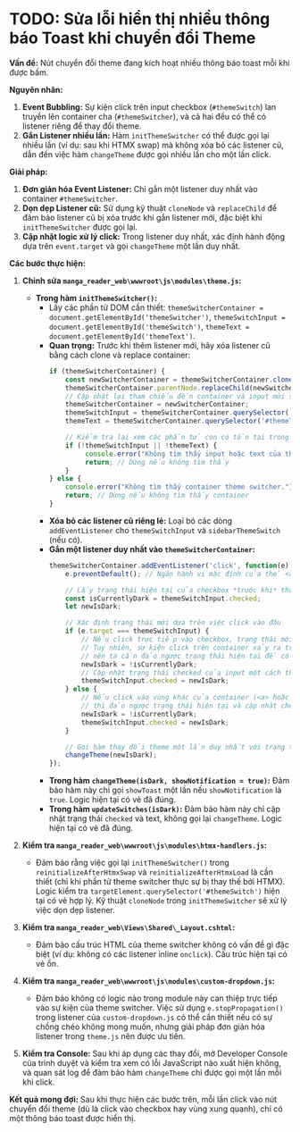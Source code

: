 # TODO: Sửa lỗi hiển thị nhiều thông báo Toast khi chuyển đổi Theme

**Vấn đề:** Nút chuyển đổi theme đang kích hoạt nhiều thông báo toast mỗi khi được bấm.

**Nguyên nhân:**
1.  **Event Bubbling:** Sự kiện click trên input checkbox (`#themeSwitch`) lan truyền lên container cha (`#themeSwitcher`), và cả hai đều có thể có listener riêng để thay đổi theme.
2.  **Gắn Listener nhiều lần:** Hàm `initThemeSwitcher` có thể được gọi lại nhiều lần (ví dụ: sau khi HTMX swap) mà không xóa bỏ các listener cũ, dẫn đến việc hàm `changeTheme` được gọi nhiều lần cho một lần click.

**Giải pháp:**
1.  **Đơn giản hóa Event Listener:** Chỉ gắn một listener duy nhất vào container `#themeSwitcher`.
2.  **Dọn dẹp Listener cũ:** Sử dụng kỹ thuật `cloneNode` và `replaceChild` để đảm bảo listener cũ bị xóa trước khi gắn listener mới, đặc biệt khi `initThemeSwitcher` được gọi lại.
3.  **Cập nhật logic xử lý click:** Trong listener duy nhất, xác định hành động dựa trên `event.target` và gọi `changeTheme` một lần duy nhất.

**Các bước thực hiện:**

1.  **Chỉnh sửa `manga_reader_web\wwwroot\js\modules\theme.js`:**
    *   **Trong hàm `initThemeSwitcher()`:**
        *   Lấy các phần tử DOM cần thiết: `themeSwitcherContainer = document.getElementById('themeSwitcher')`, `themeSwitchInput = document.getElementById('themeSwitch')`, `themeText = document.getElementById('themeText')`.
        *   **Quan trọng:** Trước khi thêm listener mới, hãy xóa listener cũ bằng cách clone và replace container:
            ```javascript
            if (themeSwitcherContainer) {
                const newSwitcherContainer = themeSwitcherContainer.cloneNode(true);
                themeSwitcherContainer.parentNode.replaceChild(newSwitcherContainer, themeSwitcherContainer);
                // Cập nhật lại tham chiếu đến container và input mới sau khi clone
                themeSwitcherContainer = newSwitcherContainer;
                themeSwitchInput = themeSwitcherContainer.querySelector('#themeSwitch');
                themeText = themeSwitcherContainer.querySelector('#themeText');

                // Kiểm tra lại xem các phần tử con có tồn tại trong container mới không
                if (!themeSwitchInput || !themeText) {
                     console.error("Không tìm thấy input hoặc text của theme switcher sau khi clone.");
                     return; // Dừng nếu không tìm thấy
                }
            } else {
                console.error("Không tìm thấy container theme switcher.");
                return; // Dừng nếu không tìm thấy container
            }
            ```
        *   **Xóa bỏ các listener cũ riêng lẻ:** Loại bỏ các dòng `addEventListener` cho `themeSwitchInput` và `sidebarThemeSwitch` (nếu có).
        *   **Gắn một listener duy nhất vào `themeSwitcherContainer`:**
            ```javascript
            themeSwitcherContainer.addEventListener('click', function(e) {
                e.preventDefault(); // Ngăn hành vi mặc định của thẻ <a>

                // Lấy trạng thái hiện tại của checkbox *trước khi* thay đổi
                const isCurrentlyDark = themeSwitchInput.checked;
                let newIsDark;

                // Xác định trạng thái mới dựa trên việc click vào đâu
                if (e.target === themeSwitchInput) {
                    // Nếu click trực tiếp vào checkbox, trạng thái mới là trạng thái *sau khi* click
                    // Tuy nhiên, sự kiện click trên container xảy ra trước khi trạng thái checked thay đổi
                    // nên ta cần đảo ngược trạng thái hiện tại để có trạng thái mới
                    newIsDark = !isCurrentlyDark;
                    // Cập nhật trạng thái checked của input một cách thủ công để đồng bộ
                    themeSwitchInput.checked = newIsDark;
                } else {
                    // Nếu click vào vùng khác của container (<a> hoặc <span>),
                    // thì đảo ngược trạng thái hiện tại và cập nhật checkbox
                    newIsDark = !isCurrentlyDark;
                    themeSwitchInput.checked = newIsDark;
                }

                // Gọi hàm thay đổi theme một lần duy nhất với trạng thái mới
                changeTheme(newIsDark);
            });
            ```
        *   **Trong hàm `changeTheme(isDark, showNotification = true)`:** Đảm bảo hàm này chỉ gọi `showToast` một lần nếu `showNotification` là `true`. Logic hiện tại có vẻ đã đúng.
        *   **Trong hàm `updateSwitches(isDark)`:** Đảm bảo hàm này chỉ cập nhật trạng thái `checked` và text, không gọi lại `changeTheme`. Logic hiện tại có vẻ đã đúng.

2.  **Kiểm tra `manga_reader_web\wwwroot\js\modules\htmx-handlers.js`:**
    *   Đảm bảo rằng việc gọi lại `initThemeSwitcher()` trong `reinitializeAfterHtmxSwap` và `reinitializeAfterHtmxLoad` là cần thiết (chỉ khi phần tử theme switcher thực sự bị thay thế bởi HTMX). Logic kiểm tra `targetElement.querySelector('#themeSwitch')` hiện tại có vẻ hợp lý. Kỹ thuật `cloneNode` trong `initThemeSwitcher` sẽ xử lý việc dọn dẹp listener.

3.  **Kiểm tra `manga_reader_web\Views\Shared\_Layout.cshtml`:**
    *   Đảm bảo cấu trúc HTML của theme switcher không có vấn đề gì đặc biệt (ví dụ: không có các listener inline `onclick`). Cấu trúc hiện tại có vẻ ổn.

4.  **Kiểm tra `manga_reader_web\wwwroot\js\modules\custom-dropdown.js`:**
    *   Đảm bảo không có logic nào trong module này can thiệp trực tiếp vào sự kiện của theme switcher. Việc sử dụng `e.stopPropagation()` trong listener của `custom-dropdown.js` có thể cần thiết nếu có sự chồng chéo không mong muốn, nhưng giải pháp đơn giản hóa listener trong `theme.js` nên được ưu tiên.

5.  **Kiểm tra Console:** Sau khi áp dụng các thay đổi, mở Developer Console của trình duyệt và kiểm tra xem có lỗi JavaScript nào xuất hiện không, và quan sát log để đảm bảo hàm `changeTheme` chỉ được gọi một lần mỗi khi click.

**Kết quả mong đợi:** Sau khi thực hiện các bước trên, mỗi lần click vào nút chuyển đổi theme (dù là click vào checkbox hay vùng xung quanh), chỉ có một thông báo toast được hiển thị.